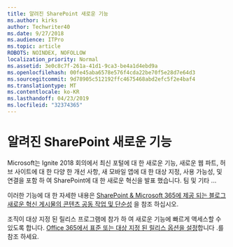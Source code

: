 ```yaml
---
title: 알려진 SharePoint 새로운 기능
ms.author: kirks
author: Techwriter40
ms.date: 9/27/2018
ms.audience: ITPro
ms.topic: article
ROBOTS: NOINDEX, NOFOLLOW
localization_priority: Normal
ms.assetid: 3e0c8c7f-261a-41d1-9ca3-be4a1d4ebd9a
ms.openlocfilehash: 00fe45aba6578e576f4cda22be70f5e28d7e64d3
ms.sourcegitcommit: 9d78905c512192ffc4675468abd2efc5f2e4baf4
ms.translationtype: MT
ms.contentlocale: ko-KR
ms.lasthandoff: 04/23/2019
ms.locfileid: "32374365"
---
```

# <a name="sharepoint-new-features-announced"></a>알려진 SharePoint 새로운 기능

Microsoft는 Ignite 2018 회의에서 최신 포털에 대 한 새로운 기능, 새로운 웹 파트, 허브 사이트에 대 한 다양 한 개선 사항, 새 모바일 앱에 대 한 대상 지정, 사용 가능성, 및 연결을 포함 하 여 SharePoint에 대 한 새로운 혁신을 발표 했습니다. 팀 및 기타 ...
  
이러한 기능에 대 한 자세한 내용은 [SharePoint &amp; Microsoft 365에 제공 되는 블로그 새로운 혁신 게시물의 콘텐츠 공동 작업 및 단순성](https://go.microsoft.com/fwlink/?linkid=2026502) 을 참조 하십시오.
  
조직이 대상 지정 된 릴리스 프로그램에 참가 하 여 새로운 기능에 빠르게 액세스할 수 있도록 합니다. [Office 365에서 표준 또는 대상 지정 된 릴리스 옵션을 설정](https://docs.microsoft.com/office365/admin/manage/release-options-in-office-365)합니다 .를 참조 하세요.
